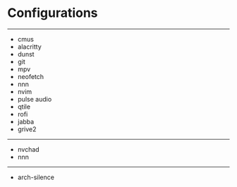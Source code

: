 # Configurations
---------------------
- cmus
- alacritty
- dunst
- git
- mpv
- neofetch
- nnn
- nvim
- pulse audio
- qtile
- rofi
- jabba
- grive2
---------------------
- nvchad
- nnn
---------------------
- arch-silence

